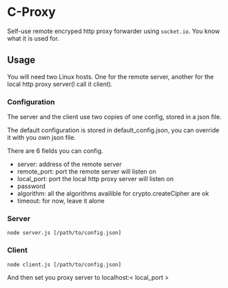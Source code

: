 # C-Proxy
Self-use remote encryped http proxy forwarder using `socket.io`. You know what 
it is used for.

## Usage
You will need two Linux hosts. One for the remote server, another for the 
local http proxy server(I call it client).

### Configuration
The server and the client use two copies of one config, stored in a json file.

The default configuration is stored in default_config.json, you can override it
with you own json file.

There are 6 fields you can config.

 * server: address of the remote server
 * remote_port: port the remote server will listen on
 * local_port: port the local http proxy server will listen on
 * password
 * algorithm: all the algorithms availible for crypto.createCipher are ok
 * timeout: for now, leave it alone

### Server
```
node server.js [/path/to/config.json]
```

### Client
```
node client.js [/path/to/config.json]
```

And then set you proxy server to localhost:< local_port >
